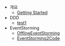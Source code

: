 - 개요
  - [Getting Started](getting-started.md)
- DDD
    - [test1](DomainDrivenDesign.md)
- EventStorming
    - [OfflineEventStorming](OfflineEventStorming.md)
    - [EventStorming2Code](EventStorming2Code.md)
